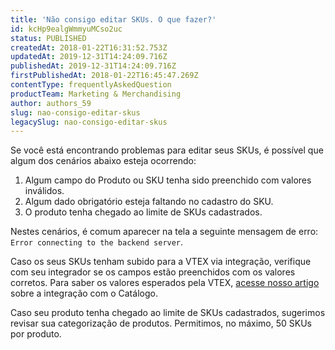 ```yaml
---
title: 'Não consigo editar SKUs. O que fazer?'
id: kcHp9ealgWmmyuMCso2uc
status: PUBLISHED
createdAt: 2018-01-22T16:31:52.753Z
updatedAt: 2019-12-31T14:24:09.716Z
publishedAt: 2019-12-31T14:24:09.716Z
firstPublishedAt: 2018-01-22T16:45:47.269Z
contentType: frequentlyAskedQuestion
productTeam: Marketing & Merchandising
author: authors_59
slug: nao-consigo-editar-skus
legacySlug: nao-consigo-editar-skus
---
```


Se você está encontrando problemas para editar seus SKUs, é possível que algum dos cenários abaixo esteja ocorrendo:

1. Algum campo do Produto ou SKU tenha sido preenchido com valores inválidos.
2. Algum dado obrigatório esteja faltando no cadastro do SKU.
3. O produto tenha chegado ao limite de SKUs cadastrados. 

Nestes cenários, é comum aparecer na tela a seguinte mensagem de erro: `Error connecting to the backend server`.

Caso os seus SKUs tenham subido para a VTEX via integração, verifique com seu integrador se os campos estão preenchidos com os valores corretos. Para saber os valores esperados pela VTEX, [acesse nosso artigo](/pt/tutorial/guia-de-integracao-de-erps-catalogo-completo) sobre a integração com o Catálogo.

Caso seu produto tenha chegado ao limite de SKUs cadastrados, sugerimos revisar sua categorização de produtos. Permitimos, no máximo, 50 SKUs por produto.
